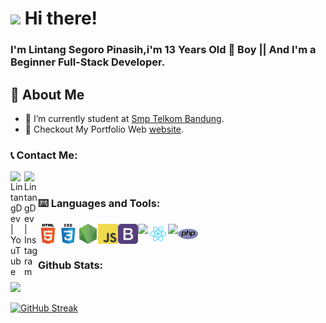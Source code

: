<h1><img src="https://media.tenor.com/images/b617c36f9db276d3146e974b8ff64f4c/tenor.gif" width="30px"> Hi there!</h1>

<h3>I'm Lintang Segoro Pinasih,i'm 13 Years Old 👱 Boy || And I'm a Beginner Full-Stack Developer.</h3>

<h2>📝 About Me</h2>

- 🎒 I’m currently student at [Smp Telkom Bandung][websitesekolah].
- 📝 Checkout My Portfolio Web [website][website].

### 📞 Contact Me:

[<img align="left" alt="LintangDev | YouTube" width="22px" src="https://cdn-icons-png.flaticon.com/512/732/732200.png" />][email]
[<img align="left" alt="LintangDev | Instagram" width="22px" src="https://cdn-icons-png.flaticon.com/512/174/174855.png" />][instagram]

<br />

### ⌨️ Languages and Tools:

<img height="32px" align="left" src="https://raw.githubusercontent.com/github/explore/80688e429a7d4ef2fca1e82350fe8e3517d3494d/topics/html/html.png"> 
<img height="32px" align="left" src="https://raw.githubusercontent.com/github/explore/80688e429a7d4ef2fca1e82350fe8e3517d3494d/topics/css/css.png">
<img height="32px" align="left" src="https://raw.githubusercontent.com/github/explore/80688e429a7d4ef2fca1e82350fe8e3517d3494d/topics/nodejs/nodejs.png">
<img height="32px" align="left" src="https://raw.githubusercontent.com/github/explore/80688e429a7d4ef2fca1e82350fe8e3517d3494d/topics/javascript/javascript.png">
<img height="32px" align="left" src="https://raw.githubusercontent.com/github/explore/80688e429a7d4ef2fca1e82350fe8e3517d3494d/topics/bootstrap/bootstrap.png">
<img height="32px" align="left" src="https://avatars.githubusercontent.com/u/18133?s=200&v=4">
<img height="32px" align="left" src="https://raw.githubusercontent.com/github/explore/80688e429a7d4ef2fca1e82350fe8e3517d3494d/topics/react/react.png">
<img height="32px" align="left" src="https://cdn.worldvectorlogo.com/logos/visual-studio-code-1.svg">
<img height="32px" align="left" src="https://raw.githubusercontent.com/github/explore/ccc16358ac4530c6a69b1b80c7223cd2744dea83/topics/php/php.png">


<br />
<br />

### Github Stats:

<a href="https://github.com/antonkomarev/github-profile-views-counter">
<img src="https://komarev.com/ghpvc/?username=LintangDev">
</a>

[![GitHub Streak](https://github-readme-streak-stats.herokuapp.com?user=LintangDev&theme=github-dark-blue&date_format=M%20j%5B%2C%20Y%5D)](https://git.io/streak-stats)



[website]: https://lintangdev.my.id
[email]: mailto:lintangch15@gmail.com
[instagram]:https://instagram.com/lintaangs
[websitesekolah]: https://smptelkom-bdg.sch.id
[lua]: https://www.lua.org
